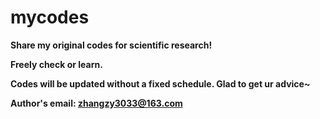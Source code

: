 # mycodes
**Share my original codes for scientific research!** 

**Freely check or learn.** 

**Codes will be updated without a fixed schedule. Glad to get ur advice~**

**Author's email: zhangzy3033@163.com**
